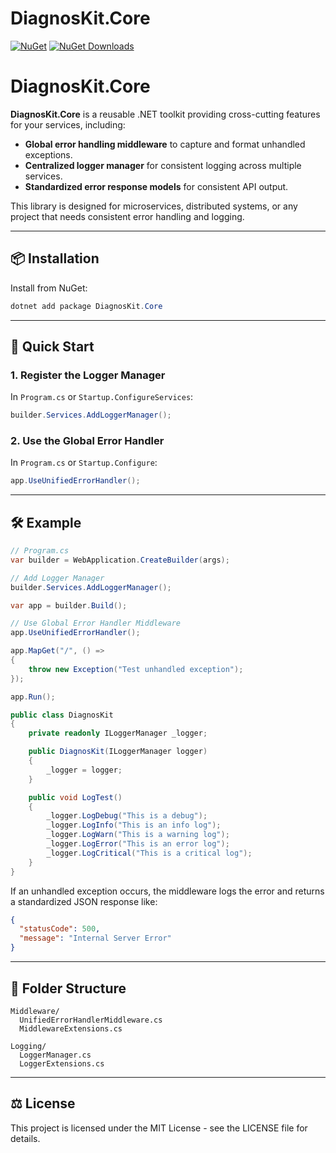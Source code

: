 # DiagnosKit.Core

[![NuGet](https://img.shields.io/nuget/v/DiagnosKit.Core.svg)](https://www.nuget.org/packages/DiagnosKit.Core)
[![NuGet Downloads](https://img.shields.io/nuget/dt/DiagnosKit.Core.svg)](https://www.nuget.org/packages/DiagnosKit.Core)

# DiagnosKit.Core

**DiagnosKit.Core** is a reusable .NET toolkit providing cross-cutting features for your services, including:

- **Global error handling middleware** to capture and format unhandled exceptions.
- **Centralized logger manager** for consistent logging across multiple services.
- **Standardized error response models** for consistent API output.

This library is designed for microservices, distributed systems, or any project that needs consistent error handling and logging.

---

## 📦 Installation

Install from NuGet:

```powershell
dotnet add package DiagnosKit.Core
```

---

## 🚀 Quick Start

### 1. Register the Logger Manager
In `Program.cs` or `Startup.ConfigureServices`:

```csharp
builder.Services.AddLoggerManager();
```

### 2. Use the Global Error Handler
In `Program.cs` or `Startup.Configure`:

```csharp
app.UseUnifiedErrorHandler();
```

---

## 🛠 Example

```csharp
// Program.cs
var builder = WebApplication.CreateBuilder(args);

// Add Logger Manager
builder.Services.AddLoggerManager();

var app = builder.Build();

// Use Global Error Handler Middleware
app.UseUnifiedErrorHandler();

app.MapGet("/", () =>
{
    throw new Exception("Test unhandled exception");
});

app.Run();
```

```csharp
public class DiagnosKit
{
    private readonly ILoggerManager _logger;

    public DiagnosKit(ILoggerManager logger)
    {
        _logger = logger;
    }

    public void LogTest()
    {
        _logger.LogDebug("This is a debug");
        _logger.LogInfo("This is an info log");
        _logger.LogWarn("This is a warning log");
        _logger.LogError("This is an error log");
        _logger.LogCritical("This is a critical log");
    }
}
```

If an unhandled exception occurs, the middleware logs the error and returns a standardized JSON response like:

```json
{
  "statusCode": 500,
  "message": "Internal Server Error"
}
```

---

## 📂 Folder Structure

```
Middleware/
  UnifiedErrorHandlerMiddleware.cs
  MiddlewareExtensions.cs

Logging/
  LoggerManager.cs
  LoggerExtensions.cs
```
---
## ⚖ License

This project is licensed under the MIT License - see the LICENSE file for details.